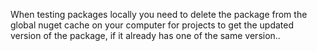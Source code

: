 When testing packages locally you need to delete the package from the global nuget cache on your computer for projects to get the updated version of the package, if it already has one of the same version..